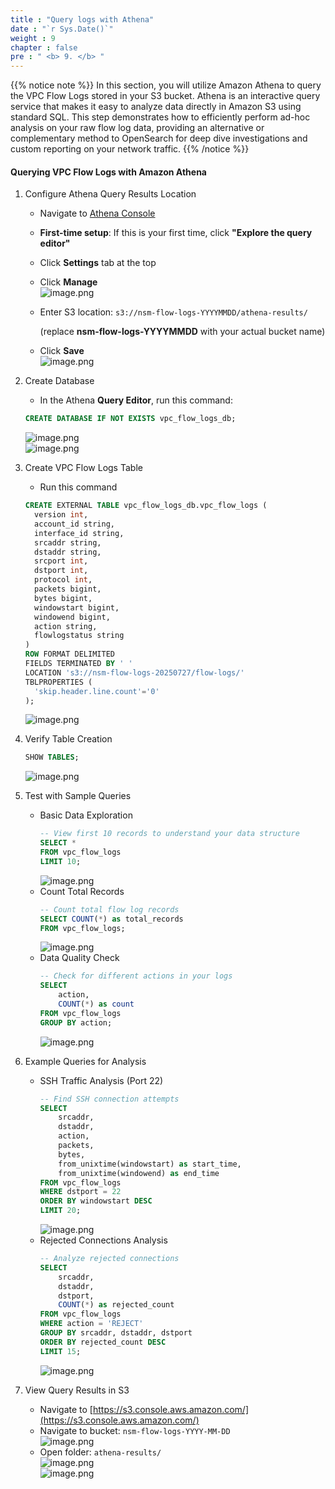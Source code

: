 ```yaml
---
title : "Query logs with Athena"
date : "`r Sys.Date()`"
weight : 9
chapter : false
pre : " <b> 9. </b> "
---
```


{{% notice note %}}
In this section, you will utilize Amazon Athena to query the VPC Flow Logs stored in your S3 bucket. Athena is an interactive query service that makes it easy to analyze data directly in Amazon S3 using standard SQL. This step demonstrates how to efficiently perform ad-hoc analysis on your raw flow log data, providing an alternative or complementary method to OpenSearch for deep dive investigations and custom reporting on your network traffic.
{{% /notice %}}

#### Querying VPC Flow Logs with Amazon Athena
1. Configure Athena Query Results Location
    - Navigate to [Athena Console](https://console.aws.amazon.com/athena/)
    - **First-time setup**: If this is your first time, click **"Explore the query editor"**
    - Click **Settings** tab at the top
    - Click **Manage**        
        ![image.png](../../images/9/image.png)        
    - Enter S3 location: `s3://nsm-flow-logs-YYYYMMDD/athena-results/`
    
        (replace **nsm-flow-logs-YYYYMMDD** with your actual bucket name)
    - Click **Save**        
        ![image.png](../../images/9/image%201.png)
2. Create Database    
    - In the Athena **Query Editor**, run this command:    
    ```sql
    CREATE DATABASE IF NOT EXISTS vpc_flow_logs_db;
    ```    
    ![image.png](../../images/9/image%202.png)    
    ![image.png](../../images/9/image%203.png)    

3. Create VPC Flow Logs Table    
    - Run this command    
    ```sql
    CREATE EXTERNAL TABLE vpc_flow_logs_db.vpc_flow_logs (
      version int,
      account_id string,
      interface_id string,
      srcaddr string,
      dstaddr string,
      srcport int,
      dstport int,
      protocol int,
      packets bigint,
      bytes bigint,
      windowstart bigint,
      windowend bigint,
      action string,
      flowlogstatus string
    )
    ROW FORMAT DELIMITED
    FIELDS TERMINATED BY ' '
    LOCATION 's3://nsm-flow-logs-20250727/flow-logs/'
    TBLPROPERTIES (
      'skip.header.line.count'='0'
    );
    ```    
    ![image.png](../../images/9/image%204.png)    
4. Verify Table Creation    
    ```sql
    SHOW TABLES;
    ```    
    ![image.png](../../images/9/image%205.png)    
5. Test with Sample Queries
    - Basic Data Exploration        
        ```sql
        -- View first 10 records to understand your data structure
        SELECT *
        FROM vpc_flow_logs
        LIMIT 10;
        ```        
        ![image.png](../../images/9/image%206.png)        
    - Count Total Records        
        ```sql
        -- Count total flow log records
        SELECT COUNT(*) as total_records
        FROM vpc_flow_logs;
        ```        
        ![image.png](../../images/9/image%207.png)        
    - Data Quality Check        
        ```sql
        -- Check for different actions in your logs
        SELECT 
            action,
            COUNT(*) as count
        FROM vpc_flow_logs
        GROUP BY action;
        ```        
        ![image.png](../../images/9/image%208.png)        
6. Example Queries for Analysis
    - SSH Traffic Analysis (Port 22)        
        ```sql
        -- Find SSH connection attempts
        SELECT 
            srcaddr,
            dstaddr,
            action,
            packets,
            bytes,
            from_unixtime(windowstart) as start_time,
            from_unixtime(windowend) as end_time
        FROM vpc_flow_logs
        WHERE dstport = 22
        ORDER BY windowstart DESC
        LIMIT 20;
        ```        
        ![image.png](../../images/9/image%209.png)        
    - Rejected Connections Analysis        
        ```sql
        -- Analyze rejected connections
        SELECT 
            srcaddr,
            dstaddr,
            dstport,
            COUNT(*) as rejected_count
        FROM vpc_flow_logs
        WHERE action = 'REJECT'
        GROUP BY srcaddr, dstaddr, dstport
        ORDER BY rejected_count DESC
        LIMIT 15;
        ```        
        ![image.png](../../images/9/image%2010.png)        
7. View Query Results in S3
    - Navigate to [https://s3.console.aws.amazon.com/](https://s3.console.aws.amazon.com/)
    - Navigate to bucket: `nsm-flow-logs-YYYY-MM-DD`        
        ![image.png](../../images/9/image%2011.png)        
    - Open folder: `athena-results/`        
        ![image.png](../../images/9/image%2012.png)        
        ![image.png](../../images/9/image%2013.png)